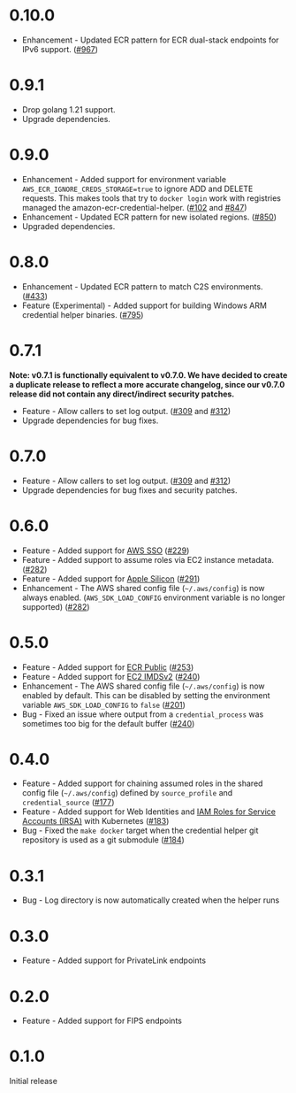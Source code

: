 # 0.10.0
* Enhancement - Updated ECR pattern for ECR dual-stack endpoints for IPv6 support. ([#967](https://github.com/awslabs/amazon-ecr-credential-helper/issues/967))

# 0.9.1
* Drop golang 1.21 support.
* Upgrade dependencies.

# 0.9.0
* Enhancement - Added support for environment variable `AWS_ECR_IGNORE_CREDS_STORAGE=true` to ignore ADD and DELETE requests. This makes tools that try to `docker login` work with registries managed the amazon-ecr-credential-helper. ([#102](https://github.com/awslabs/amazon-ecr-credential-helper/issues/102) and [#847](https://github.com/awslabs/amazon-ecr-credential-helper/pull/847))
* Enhancement - Updated ECR pattern for new isolated regions. ([#850](https://github.com/awslabs/amazon-ecr-credential-helper/pull/850))
* Upgraded dependencies.

# 0.8.0
* Enhancement - Updated ECR pattern to match C2S environments. ([#433](https://github.com/awslabs/amazon-ecr-credential-helper/issues/433))
* Feature (Experimental) - Added support for building Windows ARM credential helper binaries. ([#795](https://github.com/awslabs/amazon-ecr-credential-helper/issues/795))

# 0.7.1

**Note: v0.7.1 is functionally equivalent to v0.7.0. We have decided to create a duplicate release to reflect a more accurate changelog, since our v0.7.0 release did not contain
any direct/indirect security patches.**

* Feature - Allow callers to set log output. ([#309](https://github.com/awslabs/amazon-ecr-credential-helper/pull/309) and [#312](https://github.com/awslabs/amazon-ecr-credential-helper/pull/312))
* Upgrade dependencies for bug fixes.
  
# 0.7.0

* Feature - Allow callers to set log output. ([#309](https://github.com/awslabs/amazon-ecr-credential-helper/pull/309) and [#312](https://github.com/awslabs/amazon-ecr-credential-helper/pull/312))
* Upgrade dependencies for bug fixes and security patches. 

# 0.6.0

* Feature - Added support for [AWS SSO](https://aws.amazon.com/single-sign-on/) ([#229](https://github.com/awslabs/amazon-ecr-credential-helper/issues/229))
* Feature - Added support to assume roles via EC2 instance metadata. ([#282](https://github.com/awslabs/amazon-ecr-credential-helper/issues/282))
* Feature - Added support for [Apple Silicon](https://go.dev/doc/go1.16#darwin) ([#291](https://github.com/awslabs/amazon-ecr-credential-helper/pull/291))
* Enhancement - The AWS shared config file (`~/.aws/config`) is now always enabled. (`AWS_SDK_LOAD_CONFIG` environment variable is no longer supported) ([#282](https://github.com/awslabs/amazon-ecr-credential-helper/issues/282))

# 0.5.0

* Feature - Added support for [ECR Public](https://gallery.ecr.aws) ([#253](https://github.com/awslabs/amazon-ecr-credential-helper/pull/253))
* Feature - Added support for [EC2 IMDSv2](https://docs.aws.amazon.com/AWSEC2/latest/UserGuide/configuring-instance-metadata-service.html) ([#240](https://github.com/awslabs/amazon-ecr-credential-helper/pull/240))
* Enhancement - The AWS shared config file (`~/.aws/config`) is now enabled by default.  This can be disabled by setting the environment variable `AWS_SDK_LOAD_CONFIG` to `false` ([#201](https://github.com/awslabs/amazon-ecr-credential-helper/pull/201))
* Bug - Fixed an issue where output from a `credential_process` was sometimes too big for the default buffer ([#240](https://github.com/awslabs/amazon-ecr-credential-helper/pull/240))

# 0.4.0

* Feature - Added support for chaining assumed roles in the shared config file (`~/.aws/config`) defined by `source_profile` and `credential_source` ([#177](https://github.com/awslabs/amazon-ecr-credential-helper/pull/177))
* Feature - Added support for Web Identities and [IAM Roles for Service Accounts (IRSA)](https://docs.aws.amazon.com/eks/latest/userguide/iam-roles-for-service-accounts.html) with Kubernetes ([#183](https://github.com/awslabs/amazon-ecr-credential-helper/pull/183))
* Bug - Fixed the `make docker` target when the credential helper git repository is used as a git submodule ([#184](https://github.com/awslabs/amazon-ecr-credential-helper/issues/184))

# 0.3.1

* Bug - Log directory is now automatically created when the helper runs

# 0.3.0

* Feature - Added support for PrivateLink endpoints

# 0.2.0

* Feature - Added support for FIPS endpoints

# 0.1.0

Initial release

